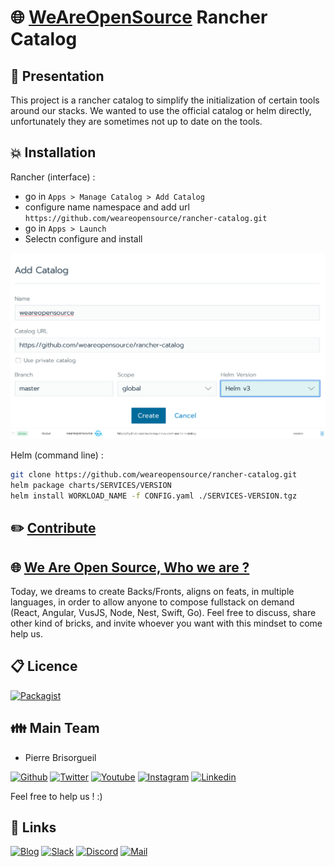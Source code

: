 # :globe_with_meridians: [WeAreOpenSource](https://weareopensource.me) Rancher Catalog

## :book: Presentation

This project is a rancher catalog to simplify the initialization of certain tools around our stacks. We wanted to use the official catalog or helm directly, unfortunately they are sometimes not up to date on the tools.

## :boom: Installation

Rancher (interface) :

* go in `Apps > Manage Catalog > Add Catalog`
* configure name namespace and add url `https://github.com/weareopensource/rancher-catalog.git`
* go in `Apps > Launch`
* Selectn configure and install

![config01](https://github.com/weareopensource/rancher-catalog/blob/master/images/config01.png?raw=true)
![config02](https://github.com/weareopensource/rancher-catalog/blob/master/images/config02.png?raw=true)

Helm (command line) :

```bash
git clone https://github.com/weareopensource/rancher-catalog.git
helm package charts/SERVICES/VERSION
helm install WORKLOAD_NAME -f CONFIG.yaml ./SERVICES-VERSION.tgz
```

## :pencil2: [Contribute](https://github.com/weareopensource/weareopensource.github.io/blob/master/CONTRIBUTE.md)

## :globe_with_meridians: [We Are Open Source, Who we are ?](https://weareopensource.me)

Today, we dreams to create Backs/Fronts, aligns on feats, in multiple languages, in order to allow anyone to compose fullstack on demand (React, Angular, VusJS, Node, Nest, Swift, Go).
Feel free to discuss, share other kind of bricks, and invite whoever you want with this mindset to come help us.

## :clipboard: Licence

[![Packagist](https://badges.weareopensource.me/packagist/l/doctrine/orm.svg?style=flat-square)](/LICENSE.md)

## :family: Main Team

* Pierre Brisorgueil

[![Github](https://badges.weareopensource.me/badge/Follow-me%20on%20Github-282828.svg?style=flat-square)](https://github.com/PierreBrisorgueil) [![Twitter](https://badges.weareopensource.me/badge/Follow-me%20on%20Twitter-3498db.svg?style=flat-square)](https://twitter.com/pbrisorgueil?lang=fr) [![Youtube](https://badges.weareopensource.me/badge/Watch-me%20on%20Youtube-e74c3c.svg?style=flat-square)](https://www.youtube.com/channel/UCIIjHtrZL5-rFFupn7c3OtA) [![Instagram](https://badges.weareopensource.me/badge/Follow-me%20on%20Instagram-f27231.svg?style=flat-square)](https://www.instagram.com/pierre_brsrgl/) [![Linkedin](https://badges.weareopensource.me/badge/Add-me%20on%20linkedin-006DA9.svg?style=flat-square)](https://www.linkedin.com/in/pierre-brisorgueil/)

Feel free to help us ! :)

## :link: Links

[![Blog](https://badges.weareopensource.me/badge/Read-our%20Blog-1abc9c.svg?style=flat-square)](https://blog.weareopensource.me) [![Slack](https://badges.weareopensource.me/badge/Chat-on%20our%20Slack-d0355b.svg?style=flat-square)](https://join.slack.com/t/weareopensource/shared_invite/zt-62p1qxna-PEQn289qx6mmHobzKW8QFw) [![Discord](https://badges.weareopensource.me/badge/Chat-on%20our%20Discord-516DB9.svg?style=flat-square)](https://discord.gg/U2a2vVm)  [![Mail](https://badges.weareopensource.me/badge/Contact-us%20by%20mail-00a8ff.svg?style=flat-square)](mailto:weareopensource.me@gmail.com?subject=Contact)
